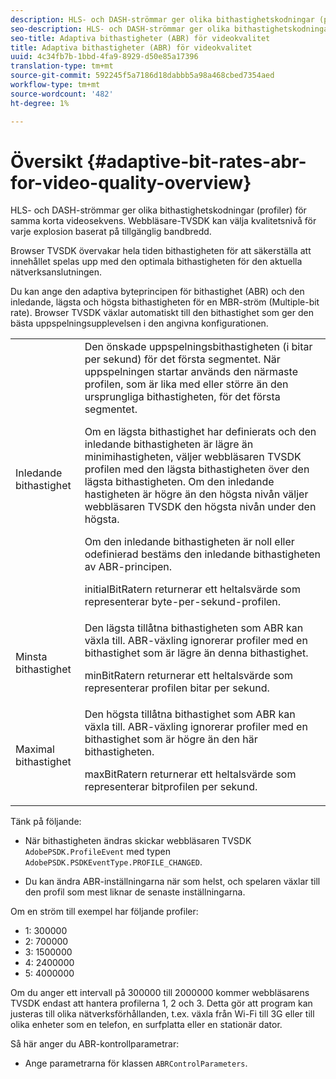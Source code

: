 ```yaml
---
description: HLS- och DASH-strömmar ger olika bithastighetskodningar (profiler) för samma korta videosekvens. Webbläsare-TVSDK kan välja kvalitetsnivå för varje explosion baserat på tillgänglig bandbredd.
seo-description: HLS- och DASH-strömmar ger olika bithastighetskodningar (profiler) för samma korta videosekvens. Webbläsare-TVSDK kan välja kvalitetsnivå för varje explosion baserat på tillgänglig bandbredd.
seo-title: Adaptiva bithastigheter (ABR) för videokvalitet
title: Adaptiva bithastigheter (ABR) för videokvalitet
uuid: 4c34fb7b-1bbd-4fa9-8929-d50e85a17396
translation-type: tm+mt
source-git-commit: 592245f5a7186d18dabbb5a98a468cbed7354aed
workflow-type: tm+mt
source-wordcount: '482'
ht-degree: 1%

---
```



# Översikt {#adaptive-bit-rates-abr-for-video-quality-overview}

HLS- och DASH-strömmar ger olika bithastighetskodningar (profiler) för samma korta videosekvens. Webbläsare-TVSDK kan välja kvalitetsnivå för varje explosion baserat på tillgänglig bandbredd.

Browser TVSDK övervakar hela tiden bithastigheten för att säkerställa att innehållet spelas upp med den optimala bithastigheten för den aktuella nätverksanslutningen.

Du kan ange den adaptiva byteprincipen för bithastighet (ABR) och den inledande, lägsta och högsta bithastigheten för en MBR-ström (Multiple-bit rate). Browser TVSDK växlar automatiskt till den bithastighet som ger den bästa uppspelningsupplevelsen i den angivna konfigurationen.

<table id="table_AF838E082235406AA359BF1C1A77F85F"> 
 <tbody> 
  <tr> 
   <td colname="col01"> Inledande bithastighet </td> 
   <td colname="col2">Den önskade uppspelningsbithastigheten (i bitar per sekund) för det första segmentet. När uppspelningen startar används den närmaste profilen, som är lika med eller större än den ursprungliga bithastigheten, för det första segmentet. <p> Om en lägsta bithastighet har definierats och den inledande bithastigheten är lägre än minimihastigheten, väljer webbläsaren TVSDK profilen med den lägsta bithastigheten över den lägsta bithastigheten. Om den inledande hastigheten är högre än den högsta nivån väljer webbläsaren TVSDK den högsta nivån under den högsta. </p> <p>Om den inledande bithastigheten är noll eller odefinierad bestäms den inledande bithastigheten av ABR-principen. </p> <p><span class="codeph"> </span> initialBitRatern returnerar ett heltalsvärde som representerar byte-per-sekund-profilen. </p> </td> 
  </tr> 
  <tr> 
   <td colname="col01"> Minsta bithastighet </td> 
   <td colname="col2">Den lägsta tillåtna bithastigheten som ABR kan växla till. ABR-växling ignorerar profiler med en bithastighet som är lägre än denna bithastighet. <p><span class="codeph"> </span> minBitRatern returnerar ett heltalsvärde som representerar profilen bitar per sekund. </p> </td> 
  </tr> 
  <tr> 
   <td colname="col01"> Maximal bithastighet </td> 
   <td colname="col2">Den högsta tillåtna bithastighet som ABR kan växla till. ABR-växling ignorerar profiler med en bithastighet som är högre än den här bithastigheten. <p><span class="codeph"> </span> maxBitRatern returnerar ett heltalsvärde som representerar bitprofilen per sekund. </p> </td> 
  </tr> 
 </tbody> 
</table>

Tänk på följande:

* När bithastigheten ändras skickar webbläsaren TVSDK `AdobePSDK.ProfileEvent` med typen `AdobePSDK.PSDKEventType.PROFILE_CHANGED`.

* Du kan ändra ABR-inställningarna när som helst, och spelaren växlar till den profil som mest liknar de senaste inställningarna.

Om en ström till exempel har följande profiler:

* 1: 300000
* 2: 700000
* 3: 1500000
* 4: 2400000
* 5: 4000000

Om du anger ett intervall på 300000 till 2000000 kommer webbläsarens TVSDK endast att hantera profilerna 1, 2 och 3. Detta gör att program kan justeras till olika nätverksförhållanden, t.ex. växla från Wi-Fi till 3G eller till olika enheter som en telefon, en surfplatta eller en stationär dator.

Så här anger du ABR-kontrollparametrar:

* Ange parametrarna för klassen `ABRControlParameters`.

